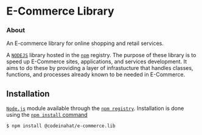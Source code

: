 # E-Commerce Library

### About
An E-commerce library for online shopping and retail services.

A [`NODEJS`](https://nodejs.org/) library hosted in the [`npm`](https://www.npmjs.com/) registry. The purpose of these library is to speed up E-Commerce sites, applications, and services development. It aims to do these
by providing a layer of infrastucture that handles classes, functions, and processes already known to be needed in E-Commerce.

## Installation

[`Node.js`](https://nodejs.org/) module available through the [`npm registry`](https://www.npmjs.com/). Installation is done using the [`npm install` command](https://docs.npmjs.com/cli/v6/commands/npm-install)

``` sh
$ npm install @codeinahat/e-commerce.lib
```